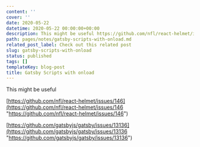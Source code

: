 ```yaml
---
content: ''
cover: ''
date: 2020-05-22
datetime: 2020-05-22 00:00:00+00:00
description: This might be useful https://github.com/nfl/react-helmet/issues/146 https://github.com/gatsbyjs/gatsby/issues/13136
path: pages/notes/gatsby-scripts-with-onload.md
related_post_label: Check out this related post
slug: gatsby-scripts-with-onload
status: published
tags: []
templateKey: blog-post
title: Gatsby Scripts with onload
---
```


This might be useful

[https://github.com/nfl/react-helmet/issues/146](https://github.com/nfl/react-helmet/issues/146 "https://github.com/nfl/react-helmet/issues/146")

[https://github.com/gatsbyjs/gatsby/issues/13136](https://github.com/gatsbyjs/gatsby/issues/13136 "https://github.com/gatsbyjs/gatsby/issues/13136")